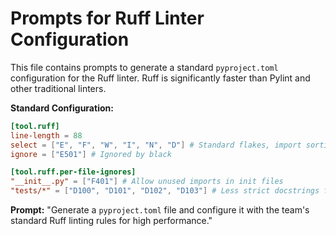 # Prompts for Ruff Linter Configuration

This file contains prompts to generate a standard `pyproject.toml` configuration for the Ruff linter. Ruff is significantly faster than Pylint and other traditional linters.

**Standard Configuration:**
```toml
[tool.ruff]
line-length = 88
select = ["E", "F", "W", "I", "N", "D"] # Standard flakes, import sorting, naming, docstrings
ignore = ["E501"] # Ignored by black

[tool.ruff.per-file-ignores]
"__init__.py" = ["F401"] # Allow unused imports in init files
"tests/*" = ["D100", "D101", "D102", "D103"] # Less strict docstrings for tests
```

**Prompt:**
"Generate a `pyproject.toml` file and configure it with the team's standard Ruff linting rules for high performance."